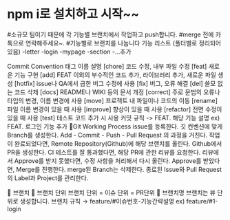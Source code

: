 # npm i로 설치하고 시작~~
#소규모 팀이기 때문에 각 기능별 브랜치에서 작업하고 push합니다.
#merge 전에 카톡으로 연락해주세요~.
#기능별로 브랜치를 나눕니다
기능 리스트 (폴더별로 정리되어 있음)
-letter
-login
-mypage
-section
-...추가

 Commit Convention
태그 이름	설명
[chore]	코드 수정, 내부 파일 수정
[feat]	새로운 기능 구현
[add]	FEAT 이외의 부수적인 코드 추가, 라이브러리 추가, 새로운 파일 생성
[hotfix]	issue나 QA에서 급한 버그 수정에 사용
[fix]	버그, 오류 해결
[del]	쓸모 없는 코드 삭제
[docs]	README나 WIKI 등의 문서 개정
[correct]	주로 문법의 오류나 타입의 변경, 이름 변경에 사용
[move]	프로젝트 내 파일이나 코드의 이동
[rename]	파일 이름 변경이 있을 때 사용
[improve]	향상이 있을 때 사용
[refactor]	전면 수정이 있을 때 사용
[test]	테스트 코드 추가 시 사용
커밋 규칙 -> FEAT. 해당 기능 설명
ex) FEAT. 로그인 기능 추가
🔸Git Working Process
issue를 등록한다.
깃 컨벤션에 맞게 Branch를 생성한다.
Add - Commit - Push - Pull Request 의 과정을 거친다.
작업이 완료되었다면, Remote Repository(Github)에 해당 브랜치를 올린다.
Github에서 PR을 생성한다.
CI 테스트를 잘 통과했다면, 해당 PR에 관한 리뷰를 요청한다.
리뷰에서 Approve를 받지 못했다면, 수정 사항을 처리해서 다시 올린다.
Approve를 받았다면, Merge를 진행한다.
merge된 Branch는 삭제한다.
종료된 Issue와 Pull Request의 Label과 Project를 관리한다.

🌴 브랜치
📌 브랜치 단위
브랜치 단위 = 이슈 단위 = PR단위
📌 브랜치명
브랜치는 뷰 단위로 생성합니다.
브랜치 규칙 → feature/#이슈번호-기능간략설명
ex) feature/#1-login

